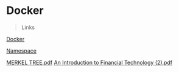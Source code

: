 
# Docker
> Links
> 
 [Docker](https://docs.google.com/document/d/1z8eothlv-8Iqt1h-cDo7bHBCDPrhUlpLmsIyxDn-lcM/edit)
  
[Namespace](https://docs.google.com/document/d/1cMk6cEmH9uHQeDVF_oNjkhik4Vqef06Ns2VUbY84s7w/edit?usp=sharing)

[MERKEL TREE.pdf](https://github.com/r-aju/SRE-Internship/files/6640447/MERKEL.TREE.pdf)
[An Introduction to Financial Technology (2).pdf](https://github.com/r-aju/SRE-Internship/files/6640448/An.Introduction.to.Financial.Technology.2.pdf)

